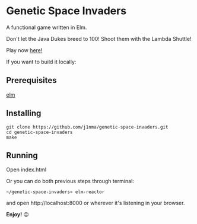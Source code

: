 # Genetic Space Invaders

A functional game written in Elm.

Don't let the Java Dukes breed to 100! Shoot them with the Lambda Shuttle!

Play now [here!](https://j1nma.github.io/genetic-space-invaders/)

If you want to build it locally:

## Prerequisites
[elm](https://guide.elm-lang.org/install.html)

## Installing
````
git clone https://github.com/j1nma/genetic-space-invaders.git
cd genetic-space-invaders
make
````

## Running
Open index.html

Or you can do both previous steps through terminal:


````
~/genetic-space-invaders» elm-reactor
````

and open http://localhost:8000 or wherever it's listening in your browser.

**Enjoy!** 😉
